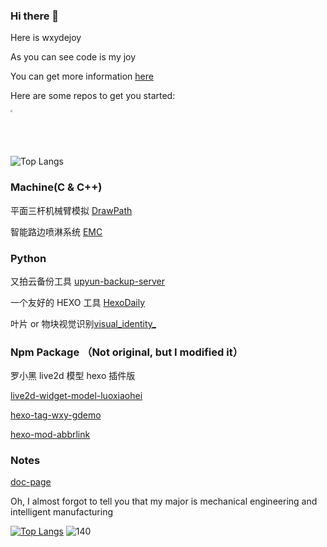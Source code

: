 ### Hi there 👋

Here is wxydejoy

As you can see code is my joy

You can get more information  [here](https://c.undf.top)

Here are some repos to get you started:

<img src="https://user-images.githubusercontent.com/81625961/147847145-e01a6c89-a917-4495-96d0-c94f0aadcc3b.gif" style="zoom:20%;" height="300"  />

![Top Langs](https://github-readme-stats.vercel.app/api/top-langs/?username=wxydejoy&langs_count=10&layout=compact)

### Machine(C & C++)

   平面三杆机械臂模拟 [DrawPath](https://github.com/wxydejoy/DrawPath)
   
   智能路边喷淋系统 [EMC](https://github.com/wxydejoy/EMC)

### Python

   又拍云备份工具 [upyun-backup-server ](https://github.com/wxydejoy/upyun-backup-server) 
   
   一个友好的 HEXO 工具 [HexoDaily](https://github.com/wxydejoy/HexoDaily)
   
   叶片 or 物块视觉识别[visual_identity_](https://github.com/wxydejoy/visual_identity_)

### Npm Package （Not original, but I modified it）

   罗小黑 live2d 模型 hexo 插件版
   
   [live2d-widget-model-luoxiaohei](https://www.npmjs.com/package/live2d-widget-model-luoxiaohei)
   
   [hexo-tag-wxy-gdemo](https://www.npmjs.com/package/hexo-tag-wxy-gdemo)
   
   [hexo-mod-abbrlink](https://www.npmjs.com/package/hexo-mod-abbrlink)

### Notes

   [doc-page](https://github.com/wxydejoy/doc-page)
 
 Oh, I almost forgot to tell you that my major is mechanical engineering and intelligent manufacturing
 
[![Top Langs](https://github-readme-stats.vercel.app/api/top-langs/?username=anuraghazra)](https://github.com/anuraghazra/github-readme-stats)
![140](https://user-images.githubusercontent.com/81625961/147847145-e01a6c89-a917-4495-96d0-c94f0aadcc3b.gif)

